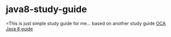 # java8-study-guide

=This is just simple study guide for me... based on another study guide <a href=“https://github.com/ncalderon/oca-java8-guide“>OCA Java 8 guide</a>